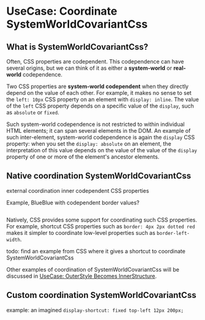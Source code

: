 # UseCase: Coordinate SystemWorldCovariantCss

## What is SystemWorldCovariantCss?
                                                                                     
Often, CSS properties are codependent. This codependence can have several origins, but we can think
of it as either a **system-world** or **real-world** codependence. 

Two CSS properties are **system-world codependent** when they directly depend on the value of each other.
For example, it makes no sense to set the `left: 10px` CSS property on an element with `display: inline`. 
The value of the `left` CSS property depends on a specific value of the `display`, such as `absolute` or `fixed`.

Such system-world codependence is not restricted to within individual HTML elements; 
it can span several elements in the DOM. An example of such inter-element, system-world codependence
is again the `display` CSS property: when you set the `display: absolute` on an element, the interpretation
of this value depends on the value of the value of the `display` property of one or more of the element's 
ancestor elements.

## Native coordination SystemWorldCovariantCss 

external coordination inner codependent CSS properties

Example, BlueBlue with codependent border values?

```html

```

Natively, CSS provides some support for coordinating such CSS properties.
For example, shortcut CSS properties such as `border: 4px 2px dotted red` makes it simpler to coordinate
low-level properties such as `border-left-width`.

todo: find an example from CSS where it gives a shortcut to coordinate SystemWorldCovariantCss

Other examples of coordination of SystemWorldCovariantCss will be discussed in [UseCase: OuterStyle Becomes InnerStructure]().

## Custom coordination SystemWorldCovariantCss

example: an imagined `display-shortcut: fixed top-left 12px 200px;`
